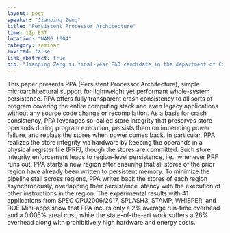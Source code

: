```yaml
---
layout: post
speaker: "Jianping Zeng"
title: "Persistent Processor Architecture"
time: 12p EST
location: "WANG 1004"
category: seminar
invited: false
link_abstract: true
bio: "Jianping Zeng is final-year PhD candidate in the department of Computer Science at Purdue University working with Prof. Changhee Jung. His research interests generally lie on designing more reliable and performant computing systems including server-class systems and energy-harvesting systems against soft errors and power failure. To achieve that goal, he usually co-designs compiler and architecture to maintain a minimal hardware complexity while achieving high performance. His research works are usually published at top-tier system venues, e.g., PLDI, MICRO, HPDC, ISCA, and RTSS."
---
```

This paper presents PPA (Persistent Processor Architecture), simple microarchitectural support for lightweight yet performant whole-system persistence. PPA offers fully transparent crash consistency to all sorts of program covering the entire computing stack and even legacy applications without any source code change or recompilation. As a basis for crash consistency, PPA leverages so-called store integrity that preserves store operands during program execution, persists them on impending power failure, and replays the stores when power comes back. In particular, PPA realizes the store integrity via hardware by keeping the operands in a physical register file (PRF), though the stores are committed. Such store integrity enforcement leads to region-level persistence, i.e., whenever PRF runs out, PPA starts a new region after ensuring that all stores of the prior region have already been written to persistent memory. To minimize the pipeline stall across regions, PPA writes back the stores of each region asynchronously, overlapping their persistence latency with the execution of other instructions in the region. The experimental results with 41 applications from SPEC CPU2006/2017, SPLASH3, STAMP, WHISPER, and DOE Mini-apps show that PPA incurs only a 2% average run-time overhead and a 0.005% areal cost, while the state-of-the-art work suffers a 26% overhead along with prohibitively high hardware and energy costs.
